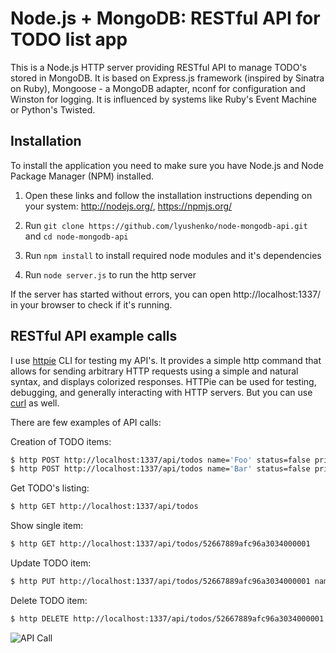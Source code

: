 # Node.js + MongoDB: RESTful API for TODO list app

This is a Node.js HTTP server providing RESTful API to manage TODO's stored in MongoDB.
It is based on Express.js framework (inspired by Sinatra on Ruby), Mongoose - a MongoDB
adapter, nconf for configuration and Winston for logging.
It is influenced by systems like Ruby's Event Machine or Python's Twisted.

## Installation

To install the application you need to make sure you have Node.js and Node Package Manager (NPM) installed.

1. Open these links and follow the installation instructions depending on your system: http://nodejs.org/, https://npmjs.org/

2. Run `git clone https://github.com/lyushenko/node-mongodb-api.git` and `cd node-mongodb-api`

3. Run `npm install` to install required node modules and it's dependencies

4. Run `node server.js` to run the http server

If the server has started without errors, you can open http://localhost:1337/ in your browser to check if it's running.

## RESTful API example calls

I use [httpie](https://github.com/jkbr/httpie) CLI for testing my API's. It provides a simple http command that allows for sending
arbitrary HTTP requests using a simple and natural syntax, and displays colorized responses. HTTPie can be used for testing, debugging,
and generally interacting with HTTP servers. But you can use [curl](https://developer.apple.com/library/mac/documentation/Darwin/Reference/ManPages/man1/curl.1.html) as well.

There are few examples of API calls:

Creation of TODO items:
```bash
$ http POST http://localhost:1337/api/todos name='Foo' status=false priority=1
$ http POST http://localhost:1337/api/todos name='Bar' status=false priority=2
```

Get TODO's listing:
```bash
$ http GET http://localhost:1337/api/todos
```

Show single item:
```bash
$ http GET http://localhost:1337/api/todos/52667889afc96a3034000001
```

Update TODO item:
```bash
$ http PUT http://localhost:1337/api/todos/52667889afc96a3034000001 name='Foo' status=true priority=0
```

Delete TODO item:
```bash
$ http DELETE http://localhost:1337/api/todos/52667889afc96a3034000001
```

![API Call](https://raw.github.com/lyushenko/node-mongodb-api/master/public/api_call.png)